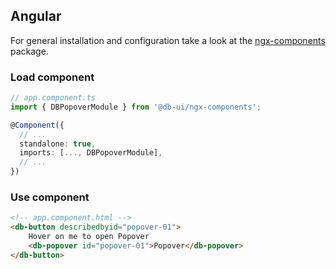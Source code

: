 ## Angular

For general installation and configuration take a look at the [ngx-components](https://www.npmjs.com/package/@db-ui/ngx-components) package.

### Load component

```ts app.component.ts
// app.component.ts
import { DBPopoverModule } from '@db-ui/ngx-components';

@Component({
  // ...
  standalone: true,
  imports: [..., DBPopoverModule],
  // ...
})
```

### Use component

```html app.component.html
<!-- app.component.html -->
<db-button describedbyid="popover-01">
	Hover on me to open Popover
	<db-popover id="popover-01">Popover</db-popover>
</db-button>
```

